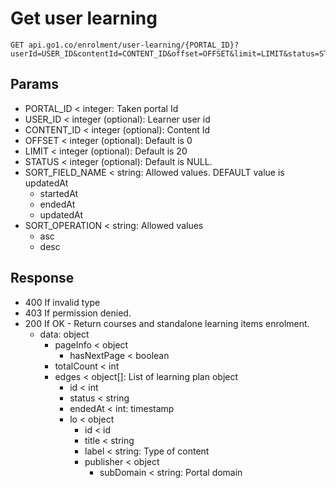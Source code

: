 Get user learning
====
    GET api.go1.co/enrolment/user-learning/{PORTAL_ID}?userId=USER_ID&contentId=CONTENT_ID&offset=OFFSET&limit=LIMIT&status=STATUS&sort[SORT_FIELD_NAME]=SORT_OPERATION&jwt=JWT
## Params

- PORTAL_ID < integer: Taken portal Id
- USER_ID < integer (optional): Learner user id
- CONTENT_ID < integer (optional): Content Id
- OFFSET < integer (optional): Default is 0
- LIMIT < integer (optional): Default is 20
- STATUS < integer (optional): Default is NULL.
- SORT_FIELD_NAME < string: Allowed values. DEFAULT value is updatedAt
    * startedAt
    * endedAt
    * updatedAt
- SORT_OPERATION < string: Allowed values
    * asc
    * desc

## Response

- 400 If invalid type
- 403 If permission denied.
- 200 If OK - Return courses and standalone learning items enrolment.
    - data: object
        - pageInfo < object
            - hasNextPage < boolean
        - totalCount < int
        - edges < object[]: List of learning plan object
            - id < int
            - status < string
            - endedAt < int: timestamp
            - lo < object
                - id < id
                - title < string
                - label < string: Type of content
                - publisher < object
                    - subDomain < string: Portal domain
        
        
        

